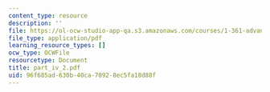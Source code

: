 ```yaml
---
content_type: resource
description: ''
file: https://ol-ocw-studio-app-qa.s3.amazonaws.com/courses/1-361-advanced-soil-mechanics-fall-2004/96f685ad630b40ca70928ec5fa18d88f_part_iv_2.pdf
file_type: application/pdf
learning_resource_types: []
ocw_type: OCWFile
resourcetype: Document
title: part_iv_2.pdf
uid: 96f685ad-630b-40ca-7092-8ec5fa18d88f
---
```


